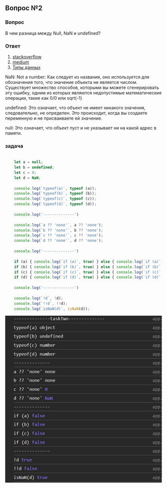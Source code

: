 ## Вопрос №2

### Вопрос

В чем разница между Null, NaN и undefined?

### Ответ

1) [stackoverflow](https://stackoverflow.com/questions/50320711/what-is-the-difference-between-null-nan-and-undefined-in-javascript)
1) [medium](https://medium.com/@stheodorejohn/null-nan-and-undefined-understanding-absence-and-invalidity-in-javascript-5ebd3fa918ee)
1) [Типы данных](https://learn.javascript.ru/types)

NaN: Not a number: Как следует из названия, оно используется для обозначения того, что значение объекта не является числом. Существует множество способов, которыми вы можете сгенерировать эту ошибку, одним из которых являются недопустимые математические операции, такие как 0/0 или sqrt(-1)

undefined: Это означает, что объект не имеет никакого значения, следовательно, не определен. Это происходит, когда вы создаете переменную и не присваиваете ей значение.

null: Это означает, что объект пуст и не указывает ни на какой адрес в памяти.

### задача

```javascript

    let a = null;
    let b = undefined;
    let c = 0;
    let d = NaN;

    console.log(`typeof(a)`, typeof (a));
    console.log(`typeof(b)`, typeof (b));
    console.log(`typeof(c)`, typeof (c));
    console.log(`typeof(d)`, typeof (d));
    
    console.log('--------------')

    console.log(`a ?? 'none'`, a ?? 'none');
    console.log(`b ?? 'none'`, b ?? 'none');
    console.log(`c ?? 'none'`, c ?? 'none');
    console.log(`d ?? 'none'`, d ?? 'none');

    console.log('--------------')

    if (a) { console.log(`if (a)`, true) } else { console.log(`if (a)`, false) }
    if (b) { console.log(`if (b)`, true) } else { console.log(`if (b)`, false) }
    if (c) { console.log(`if (c)`, true) } else { console.log(`if (c)`, false) }
    if (d) { console.log(`if (d)`, true) } else { console.log(`if (d)`, false) }

    console.log('--------------')

    console.log(`!d`, !d);
    console.log(`!!d`, !!d);
    console.log(`isNaN(d)`, isNaN(d));

```

![alt text](image-1.png)